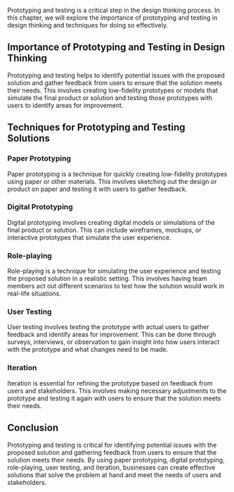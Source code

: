 
Prototyping and testing is a critical step in the design thinking process. In this chapter, we will explore the importance of prototyping and testing in design thinking and techniques for doing so effectively.

Importance of Prototyping and Testing in Design Thinking
--------------------------------------------------------

Prototyping and testing helps to identify potential issues with the proposed solution and gather feedback from users to ensure that the solution meets their needs. This involves creating low-fidelity prototypes or models that simulate the final product or solution and testing those prototypes with users to identify areas for improvement.

Techniques for Prototyping and Testing Solutions
------------------------------------------------

### Paper Prototyping

Paper prototyping is a technique for quickly creating low-fidelity prototypes using paper or other materials. This involves sketching out the design or product on paper and testing it with users to gather feedback.

### Digital Prototyping

Digital prototyping involves creating digital models or simulations of the final product or solution. This can include wireframes, mockups, or interactive prototypes that simulate the user experience.

### Role-playing

Role-playing is a technique for simulating the user experience and testing the proposed solution in a realistic setting. This involves having team members act out different scenarios to test how the solution would work in real-life situations.

### User Testing

User testing involves testing the prototype with actual users to gather feedback and identify areas for improvement. This can be done through surveys, interviews, or observation to gain insight into how users interact with the prototype and what changes need to be made.

### Iteration

Iteration is essential for refining the prototype based on feedback from users and stakeholders. This involves making necessary adjustments to the prototype and testing it again with users to ensure that the solution meets their needs.

Conclusion
----------

Prototyping and testing is critical for identifying potential issues with the proposed solution and gathering feedback from users to ensure that the solution meets their needs. By using paper prototyping, digital prototyping, role-playing, user testing, and iteration, businesses can create effective solutions that solve the problem at hand and meet the needs of users and stakeholders.
